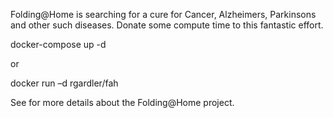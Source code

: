 Folding@Home is searching for a cure for Cancer, Alzheimers, Parkinsons and other such diseases. Donate some compute time to this fantastic effort.

docker-compose up -d

or

docker run –d rgardler/fah

See for more details about the Folding@Home project.

